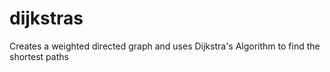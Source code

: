 # dijkstras
Creates a weighted directed graph and uses Dijkstra's Algorithm to find the shortest paths
